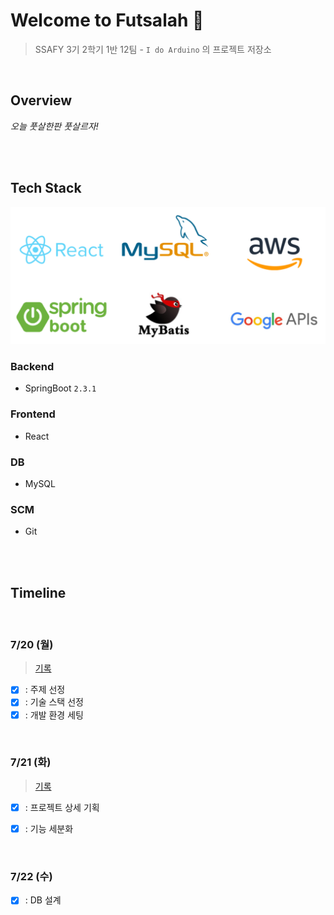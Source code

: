 # Welcome to Futsalah 👋

> SSAFY 3기 2학기 1반 12팀 - `I do Arduino` 의 프로젝트 저장소

<br>

## Overview

_오늘 풋살한판 풋살르자!_

<br>

<br>

## Tech Stack

![](./images/techstack.PNG)

### Backend

- SpringBoot `2.3.1`

### Frontend

- React

### DB

- MySQL

### SCM

- Git

<br>
<br>

## Timeline

<br>

### 7/20 (월)

> [기록](/docs/0720_주제선정.md)

- [x] : 주제 선정
- [x] : 기술 스택 선정
- [x] : 개발 환경 세팅

<br>

### 7/21 (화)

> [기록](/docs/0721_기능_세분화.md)

- [x] : 프로젝트 상세 기획

- [x] : 기능 세분화

<br>

### 7/22 (수)

- [x] : DB 설계
